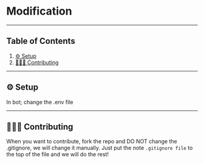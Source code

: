 # Modification

---

## Table of Contents
1. [⚙ Setup](#-setup)
2. [🧑‍🤝‍🧑 Contributing](#-contributing)

---

## ⚙ Setup

In bot; change the .env file 

---

## 🧑‍🤝‍🧑 Contributing

When you want to contribute, fork the repo and DO NOT change the .gitignore, we will change it manually. Just put the note `.gitignore file` to the top of the file and we will do the rest!
